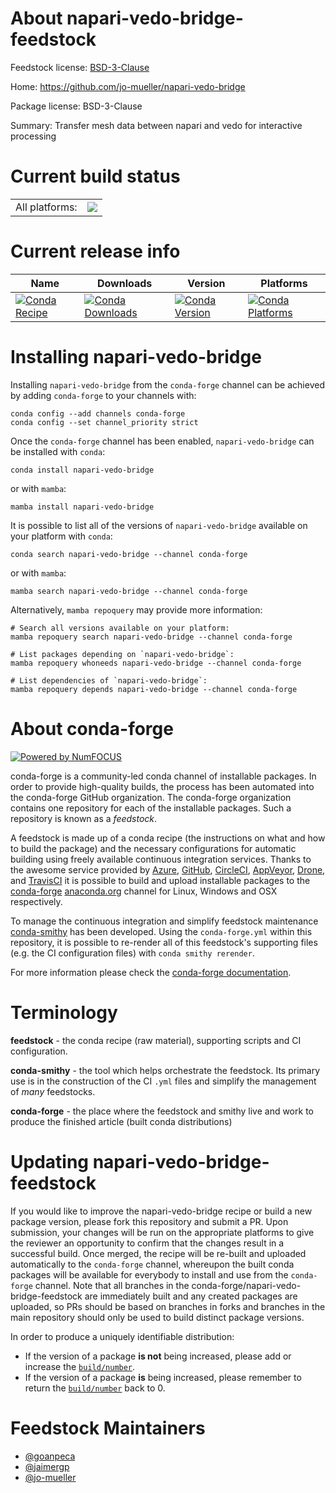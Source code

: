 About napari-vedo-bridge-feedstock
==================================

Feedstock license: [BSD-3-Clause](https://github.com/conda-forge/napari-vedo-bridge-feedstock/blob/main/LICENSE.txt)

Home: https://github.com/jo-mueller/napari-vedo-bridge

Package license: BSD-3-Clause

Summary: Transfer mesh data between napari and vedo for interactive processing

Current build status
====================


<table><tr><td>All platforms:</td>
    <td>
      <a href="https://dev.azure.com/conda-forge/feedstock-builds/_build/latest?definitionId=19977&branchName=main">
        <img src="https://dev.azure.com/conda-forge/feedstock-builds/_apis/build/status/napari-vedo-bridge-feedstock?branchName=main">
      </a>
    </td>
  </tr>
</table>

Current release info
====================

| Name | Downloads | Version | Platforms |
| --- | --- | --- | --- |
| [![Conda Recipe](https://img.shields.io/badge/recipe-napari--vedo--bridge-green.svg)](https://anaconda.org/conda-forge/napari-vedo-bridge) | [![Conda Downloads](https://img.shields.io/conda/dn/conda-forge/napari-vedo-bridge.svg)](https://anaconda.org/conda-forge/napari-vedo-bridge) | [![Conda Version](https://img.shields.io/conda/vn/conda-forge/napari-vedo-bridge.svg)](https://anaconda.org/conda-forge/napari-vedo-bridge) | [![Conda Platforms](https://img.shields.io/conda/pn/conda-forge/napari-vedo-bridge.svg)](https://anaconda.org/conda-forge/napari-vedo-bridge) |

Installing napari-vedo-bridge
=============================

Installing `napari-vedo-bridge` from the `conda-forge` channel can be achieved by adding `conda-forge` to your channels with:

```
conda config --add channels conda-forge
conda config --set channel_priority strict
```

Once the `conda-forge` channel has been enabled, `napari-vedo-bridge` can be installed with `conda`:

```
conda install napari-vedo-bridge
```

or with `mamba`:

```
mamba install napari-vedo-bridge
```

It is possible to list all of the versions of `napari-vedo-bridge` available on your platform with `conda`:

```
conda search napari-vedo-bridge --channel conda-forge
```

or with `mamba`:

```
mamba search napari-vedo-bridge --channel conda-forge
```

Alternatively, `mamba repoquery` may provide more information:

```
# Search all versions available on your platform:
mamba repoquery search napari-vedo-bridge --channel conda-forge

# List packages depending on `napari-vedo-bridge`:
mamba repoquery whoneeds napari-vedo-bridge --channel conda-forge

# List dependencies of `napari-vedo-bridge`:
mamba repoquery depends napari-vedo-bridge --channel conda-forge
```


About conda-forge
=================

[![Powered by
NumFOCUS](https://img.shields.io/badge/powered%20by-NumFOCUS-orange.svg?style=flat&colorA=E1523D&colorB=007D8A)](https://numfocus.org)

conda-forge is a community-led conda channel of installable packages.
In order to provide high-quality builds, the process has been automated into the
conda-forge GitHub organization. The conda-forge organization contains one repository
for each of the installable packages. Such a repository is known as a *feedstock*.

A feedstock is made up of a conda recipe (the instructions on what and how to build
the package) and the necessary configurations for automatic building using freely
available continuous integration services. Thanks to the awesome service provided by
[Azure](https://azure.microsoft.com/en-us/services/devops/), [GitHub](https://github.com/),
[CircleCI](https://circleci.com/), [AppVeyor](https://www.appveyor.com/),
[Drone](https://cloud.drone.io/welcome), and [TravisCI](https://travis-ci.com/)
it is possible to build and upload installable packages to the
[conda-forge](https://anaconda.org/conda-forge) [anaconda.org](https://anaconda.org/)
channel for Linux, Windows and OSX respectively.

To manage the continuous integration and simplify feedstock maintenance
[conda-smithy](https://github.com/conda-forge/conda-smithy) has been developed.
Using the ``conda-forge.yml`` within this repository, it is possible to re-render all of
this feedstock's supporting files (e.g. the CI configuration files) with ``conda smithy rerender``.

For more information please check the [conda-forge documentation](https://conda-forge.org/docs/).

Terminology
===========

**feedstock** - the conda recipe (raw material), supporting scripts and CI configuration.

**conda-smithy** - the tool which helps orchestrate the feedstock.
                   Its primary use is in the construction of the CI ``.yml`` files
                   and simplify the management of *many* feedstocks.

**conda-forge** - the place where the feedstock and smithy live and work to
                  produce the finished article (built conda distributions)


Updating napari-vedo-bridge-feedstock
=====================================

If you would like to improve the napari-vedo-bridge recipe or build a new
package version, please fork this repository and submit a PR. Upon submission,
your changes will be run on the appropriate platforms to give the reviewer an
opportunity to confirm that the changes result in a successful build. Once
merged, the recipe will be re-built and uploaded automatically to the
`conda-forge` channel, whereupon the built conda packages will be available for
everybody to install and use from the `conda-forge` channel.
Note that all branches in the conda-forge/napari-vedo-bridge-feedstock are
immediately built and any created packages are uploaded, so PRs should be based
on branches in forks and branches in the main repository should only be used to
build distinct package versions.

In order to produce a uniquely identifiable distribution:
 * If the version of a package **is not** being increased, please add or increase
   the [``build/number``](https://docs.conda.io/projects/conda-build/en/latest/resources/define-metadata.html#build-number-and-string).
 * If the version of a package **is** being increased, please remember to return
   the [``build/number``](https://docs.conda.io/projects/conda-build/en/latest/resources/define-metadata.html#build-number-and-string)
   back to 0.

Feedstock Maintainers
=====================

* [@goanpeca](https://github.com/goanpeca/)
* [@jaimergp](https://github.com/jaimergp/)
* [@jo-mueller](https://github.com/jo-mueller/)

